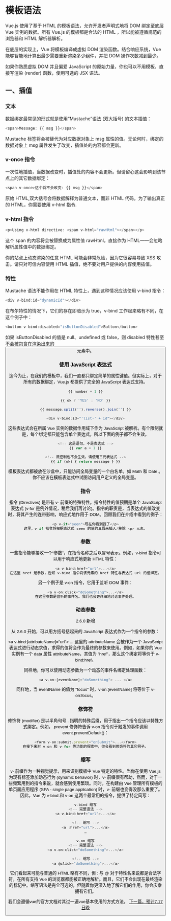 # 模板语法

Vue.js 使用了基于 HTML 的模板语法，允许开发者声明式地将 DOM 绑定至底层 Vue 实例的数据。所有 Vue.js 的模板都是合法的 HTML ，所以能被遵循规范的浏览器和 HTML 解析器解析。

在底层的实现上，Vue 将模板编译成虚拟 DOM 渲染函数。结合响应系统，Vue 能够智能地计算出最少需要重新渲染多少组件，并把 DOM 操作次数减到最少。

如果你熟悉虚拟 DOM 并且偏爱 JavaScript 的原始力量，你也可以不用模板，直接写渲染 (render) 函数，使用可选的 JSX 语法。

## 一、插值

### 文本
数据绑定最常见的形式就是使用“Mustache”语法 (双大括号) 的文本插值：
```js
<span>Message: {{ msg }}</span>
```
Mustache 标签将会被替代为对应数据对象上 msg 属性的值。无论何时，绑定的数据对象上 msg 属性发生了改变，插值处的内容都会更新。

### v-once 指令

一次性地插值，当数据改变时，插值处的内容不会更新。但请留心这会影响到该节点上的其它数据绑定：
```js
<span v-once>这个将不会改变: {{ msg }}</span>
```

原始 HTML,双大括号会将数据解释为普通文本，而非 HTML 代码。为了输出真正的 HTML，你需要使用 v-html 指令.

### v-html 指令
```js
<p>Using v-html directive: <span v-html="rawHtml"></span></p>
```

这个 span 的内容将会被替换成为属性值 rawHtml，直接作为 HTML——会忽略解析属性值中的数据绑定。

你的站点上动态渲染的任意 HTML 可能会非常危险，因为它很容易导致 XSS 攻击。请只对可信内容使用 HTML 插值，绝不要对用户提供的内容使用插值。

### 特性
Mustache 语法不能作用在 HTML 特性上，遇到这种情况应该使用 v-bind 指令：
```js
<div v-bind:id="dynamicId"></div>
```
在布尔特性的情况下，它们的存在即暗示为 true，v-bind 工作起来略有不同，在这个例子中：
```js
<button v-bind:disabled="isButtonDisabled">Button</button>
```
如果 isButtonDisabled 的值是 null、undefined 或 false，则 disabled 特性甚至不会被包含在渲染出来的 <button> 元素中。

### 使用 JavaScript 表达式
迄今为止，在我们的模板中，我们一直都只绑定简单的属性键值。但实际上，对于所有的数据绑定，Vue.js 都提供了完全的 JavaScript 表达式支持。
```js
{{ number + 1 }}

{{ ok ? 'YES' : 'NO' }}

{{ message.split('').reverse().join('') }}

<div v-bind:id="'list-' + id"></div>
```
这些表达式会在所属 Vue 实例的数据作用域下作为 JavaScript 被解析。有个限制就是，每个绑定都只能包含单个表达式，所以下面的例子都不会生效。

```js
<!-- 这是语句，不是表达式 -->
{{ var a = 1 }}

<!-- 流控制也不会生效，请使用三元表达式 -->
{{ if (ok) { return message } }}
```
模板表达式都被放在沙盒中，只能访问全局变量的一个白名单，如 Math 和 Date 。你不应该在模板表达式中试图访问用户定义的全局变量。

### 指令
指令 (Directives) 是带有 v- 前缀的特殊特性。指令特性的值预期是单个 JavaScript 表达式 (v-for 是例外情况，稍后我们再讨论)。指令的职责是，当表达式的值改变时，将其产生的连带影响，响应式地作用于 DOM。回顾我们在介绍中看到的例子：
```js
<p v-if="seen">现在你看到我了</p>
这里，v-if 指令将根据表达式 seen 的值的真假来插入/移除 <p> 元素。
```
### 参数
一些指令能够接收一个“参数”，在指令名称之后以冒号表示。例如，v-bind 指令可以用于响应式地更新 HTML 特性：
```js
<a v-bind:href="url">...</a>
在这里 href 是参数，告知 v-bind 指令将该元素的 href 特性与表达式 url 的值绑定。
```

另一个例子是 v-on 指令，它用于监听 DOM 事件：
```js
<a v-on:click="doSomething">...</a>
在这里参数是监听的事件名。我们也会更详细地讨论事件处理。
```

### 动态参数
2.6.0 新增

从 2.6.0 开始，可以用方括号括起来的 JavaScript 表达式作为一个指令的参数：

<a v-bind:[attributeName]="url"> ... </a>
这里的 attributeName 会被作为一个 JavaScript 表达式进行动态求值，求得的值将会作为最终的参数来使用。例如，如果你的 Vue 实例有一个 data 属性 attributeName，其值为 "href"，那么这个绑定将等价于 v-bind:href。

同样地，你可以使用动态参数为一个动态的事件名绑定处理函数：
```js
<a v-on:[eventName]="doSomething"> ... </a>
```
同样地，当 eventName 的值为 "focus" 时，v-on:[eventName] 将等价于 v-on:focus。


### 修饰符
修饰符 (modifier) 是以半角句号 . 指明的特殊后缀，用于指出一个指令应该以特殊方式绑定。例如，.prevent 修饰符告诉 v-on 指令对于触发的事件调用 event.preventDefault()：
```js
<form v-on:submit.prevent="onSubmit">...</form>
在接下来对 v-on 和 v-for 等功能的探索中，你会看到修饰符的其它例子。
```

### 缩写
v- 前缀作为一种视觉提示，用来识别模板中 Vue 特定的特性。当你在使用 Vue.js 为现有标签添加动态行为 (dynamic behavior) 时，v- 前缀很有帮助，然而，对于一些频繁用到的指令来说，就会感到使用繁琐。同时，在构建由 Vue 管理所有模板的单页面应用程序 (SPA - single page application) 时，v- 前缀也变得没那么重要了。因此，Vue 为 v-bind 和 v-on 这两个最常用的指令，提供了特定简写：
```js
v-bind 缩写
<!-- 完整语法 -->
<a v-bind:href="url">...</a>

<!-- 缩写 -->
<a :href="url">...</a>
…

v-on 缩写
<!-- 完整语法 -->
<a v-on:click="doSomething">...</a>

<!-- 缩写 -->
<a @click="doSomething">...</a>
```

它们看起来可能与普通的 HTML 略有不同，但 : 与 @ 对于特性名来说都是合法字符，在所有支持 Vue 的浏览器都能被正确地解析。而且，它们不会出现在最终渲染的标记中。缩写语法是完全可选的，但随着你更深入地了解它们的作用，你会庆幸拥有它们。

我们会遵循vue的官方文档对其过一遍vue基本使用的方式方法。
[下一篇，预计7.17日晚]()
